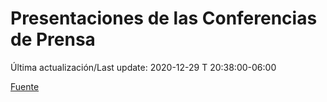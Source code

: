 # Presentaciones de las Conferencias de Prensa

Última actualización/Last update: 2020-12-29 T 20:38:00-06:00

 [Fuente](https://www.gob.mx/salud/documentos/presentaciones-de-las-conferencias-de-prensa)
